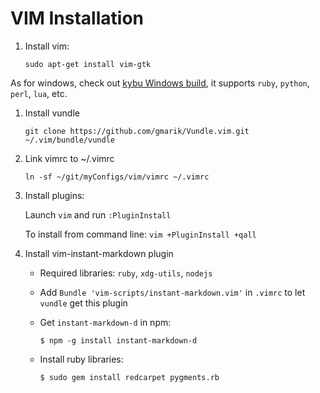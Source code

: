 VIM Installation
================

1. Install vim:

	```text
	sudo apt-get install vim-gtk
	```

  As for windows, check out [kybu Windows build](https://bitbucket.org/kybu/vim-for-windows-single-drop), it supports `ruby`, `python`, `perl`, `lua`, etc.

1. Install vundle

	```text
	git clone https://github.com/gmarik/Vundle.vim.git ~/.vim/bundle/vundle
	```

1. Link vimrc to ~/.vimrc

	```text
	ln -sf ~/git/myConfigs/vim/vimrc ~/.vimrc
	```

1. Install plugins:

	 Launch `vim` and run `:PluginInstall`

	 To install from command line: `vim +PluginInstall +qall`

1. Install vim-instant-markdown plugin

	- Required libraries: `ruby`, `xdg-utils`, `nodejs`

	- Add `Bundle 'vim-scripts/instant-markdown.vim'` in `.vimrc` to let `vundle` get this plugin

	- Get `instant-markdown-d` in npm: 

		```text
		$ npm -g install instant-markdown-d
		```

	- Install ruby libraries:

		```text
		$ sudo gem install redcarpet pygments.rb
		```
